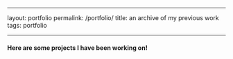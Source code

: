 ___

layout: portfolio
permalink: /portfolio/
title: an archive of my previous work
tags: portfolio

---
#### Here are some projects I have been working on!
